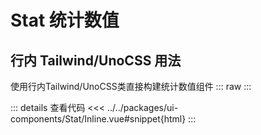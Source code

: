 # Stat 统计数值

<script setup>
import InlineStat from 'ui-components/Stat/Inline.vue'
</script>

## 行内 Tailwind/UnoCSS 用法
使用行内Tailwind/UnoCSS类直接构建统计数值组件
::: raw
<InlineStat />
:::

::: details 查看代码
<<< ../../packages/ui-components/Stat/Inline.vue#snippet{html}
:::
